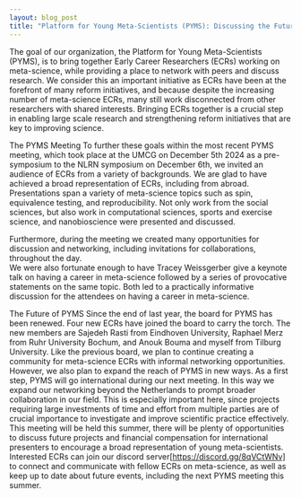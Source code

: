 ```yaml
---
layout: blog_post
title: "Platform for Young Meta-Scientists (PYMS): Discussing the Future of Meta-Science "
---
```


The goal of our organization, the Platform for Young Meta-Scientists (PYMS), is to bring together Early Career Researchers (ECRs) working on meta-science, while providing a place to network with peers and discuss research. We consider this an important initiative as ECRs have been at the forefront of many reform initiatives, and because despite the increasing number of meta-science ECRs, many still work disconnected from other researchers with shared interests. Bringing ECRs together is a crucial step in enabling large scale research and strengthening reform initiatives that are key to improving science.

The PYMS Meeting
To further these goals within the most recent PYMS meeting, which took place at the UMCG on December 5th 2024 as a pre-symposium to the NLRN symposium on December 6th, we invited an audience of ECRs from a variety of backgrounds. We are glad to have achieved a broad representation of ECRs, including from abroad. Presentations span a variety of meta-science topics such as spin, equivalence testing, and reproducibility. Not only work from the social sciences, but also work in computational sciences, sports and exercise science, and nanobioscience were presented and discussed. 

Furthermore, during the meeting we created many opportunities for discussion and networking, including invitations for collaborations, throughout the day.  
We were also fortunate enough to have Tracey Weissgerber give a keynote talk on having a career in meta-science followed by a series of provocative statements on the same topic. Both led to a practically informative discussion for the attendees on having a career in meta-science. 

The Future of PYMS
Since the end of last year, the board for PYMS has been renewed. Four new ECRs have joined the board to carry the torch. The new members are Sajedeh Rasti from Eindhoven University, Raphael Merz from Ruhr University Bochum, and Anouk Bouma and myself from Tilburg University. Like the previous board, we plan to continue creating a community for meta-science ECRs with informal networking opportunities. However, we also plan to expand the reach of PYMS in new ways.
As a first step, PYMS will go international during our next meeting. In this way we expand our networking beyond the Netherlands to prompt broader collaboration in our field. This is especially important here, since projects requiring large investments of time and effort from multiple parties are of crucial importance to investigate and improve scientific practice effectively. This meeting will be held this summer, there will be plenty of opportunities to discuss future projects and financial compensation for international presenters to encourage a broad representation of young meta-scientists.
Interested ECRs can join our discord server[https://discord.gg/8qVCtWNv] to connect and communicate with fellow ECRs on meta-science, as well as keep up to date about future events, including the next PYMS meeting this summer.
